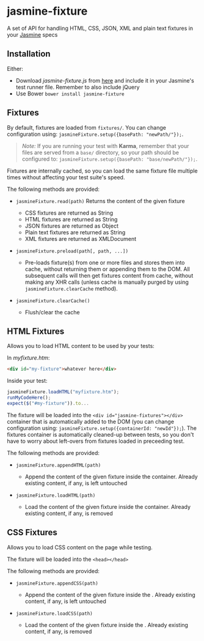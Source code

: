 # jasmine-fixture

A set of API for handling HTML, CSS, JSON, XML and plain text fixtures in your [Jasmine](http://jasmine.github.io/) specs

## Installation

Either:

- Download _jasmine-fixture.js_ from [here](https://raw.github.com/MassimoFoti/jasmine-fixture/master/dist/jasmine-fixture.min.js) and include it in your Jasmine's test runner file. Remember to also include jQuery
- Use Bower ```bower install jasmine-fixture```

## Fixtures

By default, fixtures are loaded from `fixtures/`.
You can change configuration using: `jasmineFixture.setup({basePath: "newPath/"});`.

> _Note:_
> If you are running your test with **Karma**, remember that your files are served from a `base/` directory,
> so your path should be configured to: `jasmineFixture.setup({basePath: "base/newPath/"});`.

Fixtures are internally cached, so you can load the same fixture file multiple times without affecting your test suite's speed.

The following methods are provided:

- `jasmineFixture.read(path)` Returns the content of the given fixture
  - CSS fixtures are returned as String
  - HTML fixtures are returned as String
  - JSON fixtures are returned as Object
  - Plain text fixtures are returned as String
  - XML fixtures are returned as XMLDocument
  
- `jasmineFixture.preload(path[, path, ...])`
  - Pre-loads fixture(s) from one or more files and stores them into cache, without returning them or appending them to the DOM. All subsequent calls will then get fixtures content from cache, without making any XHR calls (unless cache is manually purged by using `jasmineFixture.clearCache` method).
  
- `jasmineFixture.clearCache()`
  - Flush/clear the cache 

## HTML Fixtures

Allows you to load HTML content to be used by your tests:

In _myfixture.htm_:

```html
<div id="my-fixture">whatever here</div>
```

Inside your test:

```js
jasmineFixture.loadHTML("myfixture.htm");
runMyCodeHere();
expect($("#my-fixture")).to...
```

The fixture will be loaded into the `<div id="jasmine-fixtures"></div>` container that is automatically added to the DOM (you can change configuration using: `jasmineFixture.setup({containerId: "newId"});`). The fixtures container is automatically cleaned-up between tests, so you don't have to worry about left-overs from fixtures loaded in preceeding test.

The following methods are provided:

- `jasmineFixture.appendHTML(path)`
  - Append the content of the given fixture inside the container. Already existing content, if any, is left untouched
  
- `jasmineFixture.loadHTML(path)`
  - Load the content of the given fixture inside the container. Already existing content, if any, is removed
  
## CSS Fixtures 

Allows you to load CSS content on the page while testing.

The fixture will be loaded into the `<head></head>`

The following methods are provided:

- `jasmineFixture.appendCSS(path)`
  - Append the content of the given fixture inside the <head>. Already existing content, if any, is left untouched
  
- `jasmineFixture.loadCSS(path)`
  - Load the content of the given fixture inside the <head>. Already existing content, if any, is removed
